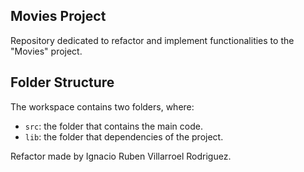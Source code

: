 ## Movies Project

Repository dedicated to refactor and implement functionalities to the "Movies" project.

## Folder Structure

The workspace contains two folders, where:

- `src`: the folder that contains the main code.
- `lib`: the folder that dependencies of the project.

Refactor made by Ignacio Ruben Villarroel Rodriguez.
